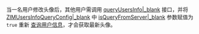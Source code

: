 <div class="mk-warning">

当一名用户修改头像后，其他用户需调用 [queryUsersInfo\|_blank](@queryUsersInfo) 接口，并将 [ZIMUsersInfoQueryConfig\|_blank](@-ZIMUsersInfoQueryConfig) 中 [isQueryFromServer\|_blank](@isQueryFromServer) 参数赋值为 `true` 重新 <a href="#queryUsersInfo">查询用户信息</a>，才会获取最新头像。
</div>







